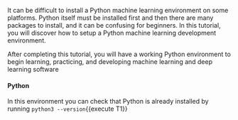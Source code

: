 It can be difficult to install a Python machine learning environment on some platforms. Python
itself must be installed first and then there are many packages to install, and it can be confusing
for beginners. In this tutorial, you will discover how to setup a Python machine learning
development environment.

After completing this tutorial, you will have a working Python environment to begin learning,
practicing, and developing machine learning and deep learning software

#### Python
In this environment you can check that Python is already installed by running `python3 --version`{{execute T1}}